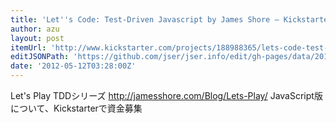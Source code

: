 ```yaml
---
title: 'Let''s Code: Test-Driven Javascript by James Shore — Kickstarter'
author: azu
layout: post
itemUrl: 'http://www.kickstarter.com/projects/188988365/lets-code-test-driven-javascript'
editJSONPath: 'https://github.com/jser/jser.info/edit/gh-pages/data/2012/05/index.json'
date: '2012-05-12T03:28:00Z'
---
```

Let's Play TDDシリーズ
http://jamesshore.com/Blog/Lets-Play/
JavaScript版について、Kickstarterで資金募集
